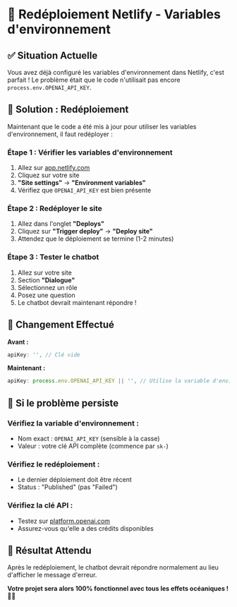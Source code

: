 # 🔄 Redéploiement Netlify - Variables d'environnement

## ✅ Situation Actuelle

Vous avez déjà configuré les variables d'environnement dans Netlify, c'est parfait ! Le problème était que le code n'utilisait pas encore `process.env.OPENAI_API_KEY`.

## 🔧 Solution : Redéploiement

Maintenant que le code a été mis à jour pour utiliser les variables d'environnement, il faut redéployer :

### **Étape 1 : Vérifier les variables d'environnement**

1. Allez sur [app.netlify.com](https://app.netlify.com)
2. Cliquez sur votre site
3. **"Site settings"** → **"Environment variables"**
4. Vérifiez que `OPENAI_API_KEY` est bien présente

### **Étape 2 : Redéployer le site**

1. Allez dans l'onglet **"Deploys"**
2. Cliquez sur **"Trigger deploy"** → **"Deploy site"**
3. Attendez que le déploiement se termine (1-2 minutes)

### **Étape 3 : Tester le chatbot**

1. Allez sur votre site
2. Section **"Dialogue"**
3. Sélectionnez un rôle
4. Posez une question
5. Le chatbot devrait maintenant répondre !

## 🎯 Changement Effectué

**Avant :**
```javascript
apiKey: '', // Clé vide
```

**Maintenant :**
```javascript
apiKey: process.env.OPENAI_API_KEY || '', // Utilise la variable d'environnement
```

## 🚨 Si le problème persiste

### **Vérifiez la variable d'environnement :**
- Nom exact : `OPENAI_API_KEY` (sensible à la casse)
- Valeur : votre clé API complète (commence par `sk-`)

### **Vérifiez le redéploiement :**
- Le dernier déploiement doit être récent
- Status : "Published" (pas "Failed")

### **Vérifiez la clé API :**
- Testez sur [platform.openai.com](https://platform.openai.com)
- Assurez-vous qu'elle a des crédits disponibles

## 🎉 Résultat Attendu

Après le redéploiement, le chatbot devrait répondre normalement au lieu d'afficher le message d'erreur.

**Votre projet sera alors 100% fonctionnel avec tous les effets océaniques !** 🌊✨

